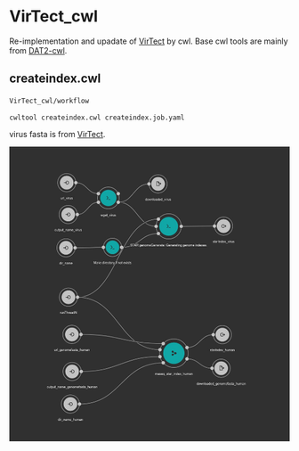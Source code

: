 # VirTect_cwl

Re-implementation and upadate of [VirTect](https://github.com/WGLab/VirTect) by cwl. Base cwl tools are mainly from [DAT2-cwl](https://github.com/pitagora-network/DAT2-cwl/tree/develop).

## createindex.cwl

`VirTect_cwl/workflow`

```
cwltool createindex.cwl createindex.job.yaml
```

virus fasta is from [VirTect](https://github.com/WGLab/VirTect).

![img_createindex.cwl](img/createindex.jpg)